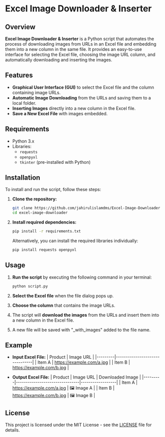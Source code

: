 # Excel Image Downloader & Inserter

## Overview
**Excel Image Downloader & Inserter** is a Python script that automates the process of downloading images from URLs in an Excel file and embedding them into a new column in the same file. It provides an easy-to-use interface for selecting the Excel file, choosing the image URL column, and automatically downloading and inserting the images.

## Features
- **Graphical User Interface (GUI)** to select the Excel file and the column containing image URLs.
- **Automatic Image Downloading** from the URLs and saving them to a local folder.
- **Inserting Images** directly into a new column in the Excel file.
- **Save a New Excel File** with images embedded.

## Requirements
- Python 3.x
- Libraries:
  - `requests`
  - `openpyxl`
  - `tkinter` (pre-installed with Python)

## Installation
To install and run the script, follow these steps:

1. **Clone the repository:**
   ```bash
   git clone https://github.com/jahirulislamdms/Excel-Image-Downloader-Inserter.git
   cd excel-image-downloader

2. **Install required dependencies:**
   ```bash
   pip install -r requirements.txt
   ```

   Alternatively, you can install the required libraries individually:
   ```bash
   pip install requests openpyxl
   ```

## Usage
1. **Run the script** by executing the following command in your terminal:
   ```bash
   python script.py
   ```

2. **Select the Excel file** when the file dialog pops up.

3. **Choose the column** that contains the image URLs.

4. The script will **download the images** from the URLs and insert them into a new column in the Excel file.

5. A new file will be saved with "_with_images" added to the file name.

## Example

- **Input Excel File:**
  | Product | Image URL                      |
  |---------|--------------------------------|
  | Item A  | https://example.com/a.jpg      |
  | Item B  | https://example.com/b.jpg      |

- **Output Excel File:**
  | Product | Image URL                      | Downloaded Image |
  |---------|--------------------------------|------------------|
  | Item A  | https://example.com/a.jpg      | 🖼️ Image A       |
  | Item B  | https://example.com/b.jpg      | 🖼️ Image B       |

## License
This project is licensed under the MIT License - see the [LICENSE](LICENSE) file for details.
